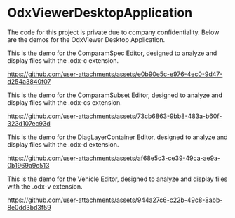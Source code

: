 
# OdxViewerDesktopApplication

The code for this project is private due to company confidentiality. Below are the demos for the OdxViewer Desktop Application.

This is the demo for the ComparamSpec Editor, designed to analyze and display files with the .odx-c extension.

https://github.com/user-attachments/assets/e0b90e5c-e976-4ec0-9d47-d254a3840f07

This is the demo for the ComparamSubset Editor, designed to analyze and display files with the .odx-cs extension.

https://github.com/user-attachments/assets/73cb6863-9bb8-483a-b60f-323d107ec93d

This is the demo for the DiagLayerContainer Editor, designed to analyze and display files with the .odx-d extension.

https://github.com/user-attachments/assets/af68e5c3-ce39-49ca-ae9a-0b1969a9c513

This is the demo for the Vehicle Editor, designed to analyze and display files with the .odx-v extension.

https://github.com/user-attachments/assets/944a27c6-c22b-49c8-8abb-8e0dd3bd3f59


